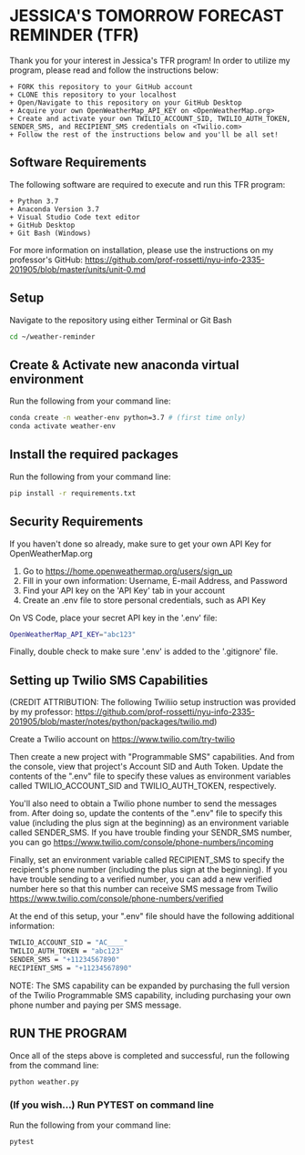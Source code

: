 # JESSICA'S TOMORROW FORECAST REMINDER (TFR) 

Thank you for your interest in Jessica's TFR program! In order to utilize my program, please read and follow the instructions below: 

    + FORK this repository to your GitHub account
    + CLONE this repository to your localhost
    + Open/Navigate to this repository on your GitHub Desktop
    + Acquire your own OpenWeatherMap_API_KEY on <OpenWeatherMap.org>
    + Create and activate your own TWILIO_ACCOUNT_SID, TWILIO_AUTH_TOKEN, SENDER_SMS, and RECIPIENT_SMS credentials on <Twilio.com>
    + Follow the rest of the instructions below and you'll be all set!

## Software Requirements

The following software are required to execute and run this TFR program:

    + Python 3.7
    + Anaconda Version 3.7
    + Visual Studio Code text editor
    + GitHub Desktop
    + Git Bash (Windows)

For more information on installation, please use the instructions on my professor's GitHub: <https://github.com/prof-rossetti/nyu-info-2335-201905/blob/master/units/unit-0.md>

## Setup

Navigate to the repository using either Terminal or Git Bash
```sh
cd ~/weather-reminder
```

## Create & Activate new anaconda virtual environment

Run the following from your command line:
```sh
conda create -n weather-env python=3.7 # (first time only)
conda activate weather-env
```

## Install the required packages

Run the following from your command line:
```sh
pip install -r requirements.txt
```

## Security Requirements

If you haven't done so already, make sure to get your own API Key for OpenWeatherMap.org

1. Go to https://home.openweathermap.org/users/sign_up
2. Fill in your own information: Username, E-mail Address, and Password
3. Find your API key on the 'API Key' tab in your account
4. Create an .env file to store personal credentials, such as API Key

On VS Code, place your secret API key in the '.env' file:
```sh
OpenWeatherMap_API_KEY="abc123"
```

Finally, double check to make sure '.env' is added to the '.gitignore' file.

## Setting up Twilio SMS Capabilities

(CREDIT ATTRIBUTION: The following Twiliio setup instruction was provided by my professor: https://github.com/prof-rossetti/nyu-info-2335-201905/blob/master/notes/python/packages/twilio.md)

Create a Twilio account on <https://www.twilio.com/try-twilio>

Then create a new project with "Programmable SMS" capabilities. And from the console, view that project's Account SID and Auth Token. Update the contents of the ".env" file to specify these values as environment variables called TWILIO_ACCOUNT_SID and TWILIO_AUTH_TOKEN, respectively.

You'll also need to obtain a Twilio phone number to send the messages from. After doing so, update the contents of the ".env" file to specify this value (including the plus sign at the beginning) as an environment variable called SENDER_SMS. If you have trouble finding your SENDR_SMS number, you can go <https://www.twilio.com/console/phone-numbers/incoming>

Finally, set an environment variable called RECIPIENT_SMS to specify the recipient's phone number (including the plus sign at the beginning). If you have trouble sending to a verified number, you can add a new verified number here so that this number can receive SMS message from Twilio <https://www.twilio.com/console/phone-numbers/verified>

At the end of this setup, your ".env" file should have the following additional information:
```sh
TWILIO_ACCOUNT_SID = "AC____"
TWILIO_AUTH_TOKEN = "abc123"
SENDER_SMS = "+11234567890"
RECIPIENT_SMS = "+11234567890"
```

NOTE: The SMS capability can be expanded by purchasing the full version of the Twilio Programmable SMS capability, including purchasing your own phone number and paying per SMS message. 

## RUN THE PROGRAM

Once all of the steps above is completed and successful, run the following from the command line:
```sh
python weather.py
```


### (If you wish...) Run PYTEST on command line

Run the following from your command line:
```sh
pytest
```